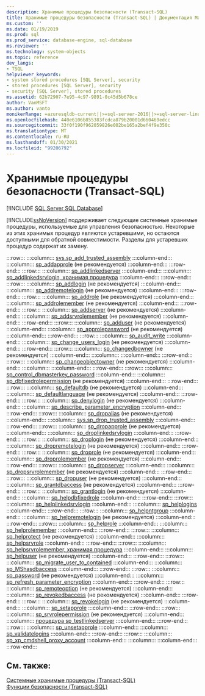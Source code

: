 ```yaml
---
description: Хранимые процедуры безопасности (Transact-SQL)
title: Хранимые процедуры безопасности (Transact-SQL) | Документация Майкрософт
ms.custom: ''
ms.date: 01/19/2019
ms.prod: sql
ms.prod_service: database-engine, sql-database
ms.reviewer: ''
ms.technology: system-objects
ms.topic: reference
dev_langs:
- TSQL
helpviewer_keywords:
- system stored procedures [SQL Server], security
- stored procedures [SQL Server], security
- security [SQL Server], stored procedures
ms.assetid: 62b72907-7e95-4c97-9891-0c45d5b678ce
author: VanMSFT
ms.author: vanto
monikerRange: =azuresqldb-current||>=sql-server-2016||>=sql-server-linux-2017||=azuresqldb-mi-current
ms.openlocfilehash: 440e6106b855383fcdca879b20001d660469edcc
ms.sourcegitcommit: 33f0f190f962059826e002be165a2bef4f9e350c
ms.translationtype: MT
ms.contentlocale: ru-RU
ms.lasthandoff: 01/30/2021
ms.locfileid: "99206792"
---
```

# <a name="security-stored-procedures-transact-sql"></a>Хранимые процедуры безопасности (Transact-SQL)

[!INCLUDE [SQL Server SQL Database](../../includes/applies-to-version/sql-asdb.md)]

  [!INCLUDE[ssNoVersion](../../includes/ssnoversion-md.md)] поддерживает следующие системные хранимые процедуры, используемые для управления безопасностью. Некоторые из этих хранимых процедур являются устаревшими, но остаются доступными для обратной совместимости. Разделы для устаревших процедур содержат их замену.  

:::row:::
    :::column:::
        [sys.sp_add_trusted_assembly]( sys-sp-add-trusted-assembly-transact-sql.md) 
    :::column-end:::
    :::column:::
        [sp_addapprole](../../relational-databases/system-stored-procedures/sp-addapprole-transact-sql.md) (не рекомендуется)
    :::column-end:::
:::row-end:::
:::row:::
    :::column:::
        [sp_addlinkedserver](../../relational-databases/system-stored-procedures/sp-addlinkedserver-transact-sql.md)
    :::column-end:::
    :::column:::
        [sp_addlinkedsrvlogin, хранимая процедура](../../relational-databases/system-stored-procedures/sp-addlinkedsrvlogin-transact-sql.md)
    :::column-end:::
:::row-end:::
:::row:::
    :::column:::
        [sp_addlogin](../../relational-databases/system-stored-procedures/sp-addlogin-transact-sql.md) (не рекомендуется) 
    :::column-end:::
    :::column:::
        [sp_addremotelogin](../../relational-databases/system-stored-procedures/sp-addremotelogin-transact-sql.md) (не рекомендуется)
    :::column-end:::
:::row-end:::
:::row:::
    :::column:::
        [sp_addrole](../../relational-databases/system-stored-procedures/sp-addrole-transact-sql.md) (не рекомендуется) 
    :::column-end:::
    :::column:::
        [sp_addrolemember](../../relational-databases/system-stored-procedures/sp-addrolemember-transact-sql.md) (не рекомендуется)
    :::column-end:::
:::row-end:::
:::row:::
    :::column:::
        [sp_addserver](../../relational-databases/system-stored-procedures/sp-addserver-transact-sql.md) (не рекомендуется) 
    :::column-end:::
    :::column:::
        [sp_addsrvrolemember](../../relational-databases/system-stored-procedures/sp-addsrvrolemember-transact-sql.md) (не рекомендуется)
    :::column-end:::
:::row-end:::
:::row:::
    :::column:::
        [sp_adduser](../../relational-databases/system-stored-procedures/sp-adduser-transact-sql.md) (не рекомендуется) 
    :::column-end:::
    :::column:::
        [sp_approlepassword](../../relational-databases/system-stored-procedures/sp-approlepassword-transact-sql.md) (не рекомендуется)
    :::column-end:::
:::row-end:::
:::row:::
    :::column:::
        [sp_audit_write](../../relational-databases/system-stored-procedures/sp-audit-write-transact-sql.md) 
    :::column-end:::
    :::column:::
        [sp_change_users_login](../../relational-databases/system-stored-procedures/sp-change-users-login-transact-sql.md) (не рекомендуется)
    :::column-end:::
:::row-end:::
:::row:::
    :::column:::
        [sp_changedbowner](../../relational-databases/system-stored-procedures/sp-changedbowner-transact-sql.md) (не рекомендуется) 
    :::column-end:::
    :::column:::
    :::column-end:::
:::row-end:::
:::row:::
    :::column:::
        [sp_changeobjectowner](../../relational-databases/system-stored-procedures/sp-changeobjectowner-transact-sql.md) (не рекомендуется)
    :::column-end:::
    :::column:::
    :::column-end:::
:::row-end:::
:::row:::
    :::column:::
        [sp_control_dbmasterkey_password](../../relational-databases/system-stored-procedures/sp-control-dbmasterkey-password-transact-sql.md) 
    :::column-end:::
    :::column:::
        [sp_dbfixedrolepermission](../../relational-databases/system-stored-procedures/sp-dbfixedrolepermission-transact-sql.md) (не рекомендуется)
    :::column-end:::
:::row-end:::
:::row:::
    :::column:::
        [sp_defaultdb](../../relational-databases/system-stored-procedures/sp-defaultdb-transact-sql.md) (не рекомендуется) 
    :::column-end:::
    :::column:::
        [sp_defaultlanguage](../../relational-databases/system-stored-procedures/sp-defaultlanguage-transact-sql.md) (не рекомендуется)
    :::column-end:::
:::row-end:::
:::row:::
    :::column:::
        [sp_denylogin](../../relational-databases/system-stored-procedures/sp-denylogin-transact-sql.md) (не рекомендуется) 
    :::column-end:::
    :::column:::
        [sp_describe_parameter_encryption](../../relational-databases/system-stored-procedures/sp-describe-parameter-encryption-transact-sql.md)
    :::column-end:::
:::row-end:::
:::row:::
    :::column:::
        [sp_dropalias](./system-stored-procedures-transact-sql.md) (не рекомендуется) 
    :::column-end:::
    :::column:::
        [sys.sp_drop_trusted_assembly]( sys-sp-drop-trusted-assembly-transact-sql.md) 
    :::column-end:::
:::row-end:::
:::row:::
    :::column:::
        [sp_dropapprole](../../relational-databases/system-stored-procedures/sp-dropapprole-transact-sql.md) (не рекомендуется) 
    :::column-end:::
    :::column:::
        [sp_droplinkedsrvlogin](../../relational-databases/system-stored-procedures/sp-droplinkedsrvlogin-transact-sql.md) 
    :::column-end:::
:::row-end:::
:::row:::
    :::column:::
        [sp_droplogin](../../relational-databases/system-stored-procedures/sp-droplogin-transact-sql.md) (не рекомендуется) 
    :::column-end:::
    :::column:::
        [sp_dropremotelogin](../../relational-databases/system-stored-procedures/sp-dropremotelogin-transact-sql.md) (не рекомендуется) 
    :::column-end:::
:::row-end:::
:::row:::
    :::column:::
        [sp_droprole](../../relational-databases/system-stored-procedures/sp-droprole-transact-sql.md) (не рекомендуется) 
    :::column-end:::
    :::column:::
        [sp_droprolemember](../../relational-databases/system-stored-procedures/sp-droprolemember-transact-sql.md) (не рекомендуется) 
    :::column-end:::
:::row-end:::
:::row:::
    :::column:::
        [sp_dropserver](../../relational-databases/system-stored-procedures/sp-dropserver-transact-sql.md) 
    :::column-end:::
    :::column:::
        [sp_dropsrvrolemember](../../relational-databases/system-stored-procedures/sp-dropsrvrolemember-transact-sql.md) (не рекомендуется) 
    :::column-end:::
:::row-end:::
:::row:::
    :::column:::
        [sp_dropuser](../../relational-databases/system-stored-procedures/sp-dropuser-transact-sql.md) (не рекомендуется) 
    :::column-end:::
    :::column:::
        [sp_grantdbaccess](../../relational-databases/system-stored-procedures/sp-grantdbaccess-transact-sql.md) (не рекомендуется) 
    :::column-end:::
:::row-end:::
:::row:::
    :::column:::
        [sp_grantlogin](../../relational-databases/system-stored-procedures/sp-grantlogin-transact-sql.md) (не рекомендуется) 
    :::column-end:::
    :::column:::
        [sp_helpdbfixedrole](../../relational-databases/system-stored-procedures/sp-helpdbfixedrole-transact-sql.md) 
    :::column-end:::
:::row-end:::
:::row:::
    :::column:::
        [sp_helplinkedsrvlogin](../../relational-databases/system-stored-procedures/sp-helplinkedsrvlogin-transact-sql.md) 
    :::column-end:::
    :::column:::
        [sp_helplogins](../../relational-databases/system-stored-procedures/sp-helplogins-transact-sql.md) 
    :::column-end:::
:::row-end:::
:::row:::
    :::column:::
        [sp_helpntgroup](../../relational-databases/system-stored-procedures/sp-helpntgroup-transact-sql.md) 
    :::column-end:::
    :::column:::
        [sp_helpremotelogin](../../relational-databases/system-stored-procedures/sp-helpremotelogin-transact-sql.md) (не рекомендуется) 
    :::column-end:::
:::row-end:::
:::row:::
    :::column:::
        [sp_helprole](../../relational-databases/system-stored-procedures/sp-helprole-transact-sql.md) 
    :::column-end:::
    :::column:::
        [sp_helprolemember](../../relational-databases/system-stored-procedures/sp-helprolemember-transact-sql.md) 
    :::column-end:::
:::row-end:::
:::row:::
    :::column:::
        [sp_helprotect](../../relational-databases/system-stored-procedures/sp-helprotect-transact-sql.md) (не рекомендуется) 
    :::column-end:::
    :::column:::
        [sp_helpsrvrole](../../relational-databases/system-stored-procedures/sp-helpsrvrole-transact-sql.md) 
    :::column-end:::
:::row-end:::
:::row:::
    :::column:::
        [sp_helpsrvrolemember, хранимая процедура](../../relational-databases/system-stored-procedures/sp-helpsrvrolemember-transact-sql.md) 
    :::column-end:::
    :::column:::
        [sp_helpuser](../../relational-databases/system-stored-procedures/sp-helpuser-transact-sql.md) (не рекомендуется) 
    :::column-end:::
:::row-end:::
:::row:::
    :::column:::
        [sp_migrate_user_to_contained](../../relational-databases/system-stored-procedures/sp-migrate-user-to-contained-transact-sql.md)
    :::column-end:::
    :::column:::
        [sp_MShasdbaccess](../../relational-databases/system-stored-procedures/sp-mshasdbaccess-transact-sql.md) 
    :::column-end:::
:::row-end:::
:::row:::
    :::column:::
        [sp_password](../../relational-databases/system-stored-procedures/sp-password-transact-sql.md) (не рекомендуется)
    :::column-end:::
    :::column:::
        [sp_refresh_parameter_encryption](../../relational-databases/system-stored-procedures/sp-refresh-parameter-encryption-transact-sql.md) 
    :::column-end:::
:::row-end:::
:::row:::
    :::column:::
        [sp_remoteoption](../../relational-databases/system-stored-procedures/sp-remoteoption-transact-sql.md) (не рекомендуется)
    :::column-end:::
    :::column:::
        [sp_revokedbaccess](../../relational-databases/system-stored-procedures/sp-revokedbaccess-transact-sql.md) (не рекомендуется) 
    :::column-end:::
:::row-end:::
:::row:::
    :::column:::
        [sp_revokelogin](../../relational-databases/system-stored-procedures/sp-revokelogin-transact-sql.md) (не рекомендуется)
    :::column-end:::
    :::column:::
        [sp_setapprole](../../relational-databases/system-stored-procedures/sp-setapprole-transact-sql.md) 
    :::column-end:::
:::row-end:::
:::row:::
    :::column:::
        [sp_srvrolepermission](../../relational-databases/system-stored-procedures/sp-srvrolepermission-transact-sql.md) (не рекомендуется)
    :::column-end:::
    :::column:::
        [процедура sp_testlinkedserver](../../relational-databases/system-stored-procedures/sp-testlinkedserver-transact-sql.md) 
    :::column-end:::
:::row-end:::
:::row:::
    :::column:::
        [sp_unsetapprole](../../relational-databases/system-stored-procedures/sp-unsetapprole-transact-sql.md) 
    :::column-end:::
    :::column:::
        [sp_validatelogins](../../relational-databases/system-stored-procedures/sp-validatelogins-transact-sql.md) 
    :::column-end:::
:::row-end:::
:::row:::
    :::column:::
        [sp_xp_cmdshell_proxy_account](../../relational-databases/system-stored-procedures/sp-xp-cmdshell-proxy-account-transact-sql.md) 
    :::column-end:::
    :::column:::
    :::column-end:::
:::row-end:::
  
## <a name="see-also"></a>См. также:  
 [Системные хранимые процедуры (Transact-SQL)](../../relational-databases/system-stored-procedures/system-stored-procedures-transact-sql.md)   
 [Функции безопасности &#40;Transact-SQL&#41;](../../t-sql/functions/security-functions-transact-sql.md)  
  
